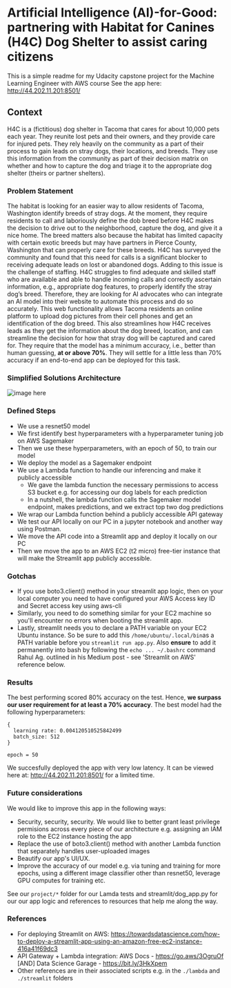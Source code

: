 # Artificial Intelligence (AI)-for-Good: partnering with Habitat for Canines (H4C) Dog Shelter to assist caring citizens
This is a simple readme for my Udacity capstone project for the Machine Learning Engineer with AWS course
See the app here: http://44.202.11.201:8501/

## Context
H4C is a (fictitious) dog shelter in Tacoma that cares for about 10,000 pets each year. They reunite lost pets and their owners, and they provide care for injured pets. They rely heavily on the community as a part of their process to gain leads on stray dogs, their locations, and breeds. They use this information from the community as part of their decision matrix on whether and how to capture the dog and triage it to the appropriate dog shelter (theirs or partner shelters).

### Problem Statement
The habitat is looking for an easier way to allow residents of Tacoma, Washington identify breeds of stray dogs. At the moment, they require residents to call and laboriously define the dob breed before H4C makes the decision to drive out to the neighborhood, capture the dog, and give it a nice home. The breed matters also because the habitat has limited capacity with certain exotic breeds but may have partners in Pierce County, Washington that can properly care for these breeds. H4C has surveyed the community and found that this need for calls is a significant blocker to receiving adequate leads on lost or abandoned dogs. Adding to this issue is the challenge of staffing. H4C struggles to find adequate and skilled staff who are available and able to handle incoming calls and correctly ascertain information, e.g., appropriate dog features, to properly identify the stray dog’s breed. Therefore, they are looking for AI advocates who can integrate an AI model into their website to automate this process and do so accurately. This web functionality allows Tacoma residents an online platform to upload dog pictures from their cell phones and get an identification of the dog breed. This also streamlines how H4C receives leads as they get the information about the dog breed, location, and can streamline the decision for how that stray dog will be captured and cared for. They require that the model has a minimum accuracy, i.e., better than human guessing, **at or above 70%**. They will settle for a little less than 70% accuracy if an end-to-end app can be deployed for this task.

### Simplified Solutions Architecture
![image here](/images/architecture)

### Defined Steps
- We use a resnet50 model
- We first identify best hyperparameters with a hyperparameter tuning job on AWS Sagemaker
- Then we use these hyperparameters, with an epoch of 50, to train our model
- We deploy the model as a Sagemaker endpoint
- We use a Lambda function to handle our inferencing and make it publicly accessible
  - We gave the lambda function the necessary permissions to access S3 bucket e.g. for accessing our dog labels for each prediction
  - In a nutshell, the lambda function calls the Sagemaker model endpoint, makes predictions, and we extract top two dog predictions
- We wrap our Lambda function behind a publicly accessible API gateway
- We test our API locally on our PC in a jupyter notebook and another way using Postman. 
- We move the API code into a Streamlit app and deploy it locally on our PC
- Then we move the app to an AWS EC2 (t2 micro) free-tier instance that will make the Streamlit app publicly accessible. 

### Gotchas
- If you use boto3.client() method in your streamlit app logic, then on your local computer you need to have configured your AWS Access key ID and	Secret access key using aws-cli
- Similarly, you need to do something similar for your EC2 machine so you'll encounter no errors when booting the streamlit app.
- Lastly, streamlit needs you to declare a PATH variable on your EC2 Ubuntu instance. So be sure to add this `/home/ubuntu/.local/bin`as a PATH variable before you `streamlit run app.py`. Also **ensure** to add it permanently into bash by following the `echo ... ~/.bashrc` command Rahul Ag. outlined in his Medium post - see 'Streamlit on AWS' reference below.

### Results
The best performing scored 80% accuracy on the test. Hence, **we surpass our user requirement for at least a 70% accuracy**. The best model had the following hyperparameters:  
```
{
  learning rate: 0.004120510525842499
  batch_size: 512
}

epoch = 50
```

We succesfully deployed the app with very low latency. It can be viewed here at: http://44.202.11.201:8501/ for a limited time. 

### Future considerations
We would like to improve this app in the following ways:
- Security, security, security. We would like to better grant least privilege permisions across every piece of our architecture e.g. assigning an IAM role to the EC2 instance hosting the app
- Replace the use of boto3.client() method with another Lambda function that separately handles user-uploaded images
- Beautify our app's UI/UX. 
- Improve the accuracy of our model e.g. via tuning and training for more epochs, using a different image classifier other than resnet50, leverage GPU computes for training etc.


See our `project/*` folder for our Lamda tests and streamlit/dog_app.py for our our app logic and references to resources that help me along the way.  

### References 
- For deploying Streamlit on AWS: https://towardsdatascience.com/how-to-deploy-a-streamlit-app-using-an-amazon-free-ec2-instance-416a41f69dc3
- API Gateway + Lambda integration: AWS Docs - https://go.aws/3OgruOf [AND] Data Science Garage - https://bit.ly/3HkXpem
- Other references are in their associated scripts e.g. in the `./lambda` and `./streamlit` folders
